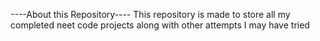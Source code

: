 ----About this Repository----
This repository is made to store all my completed neet code projects along with other attempts I may have tried
